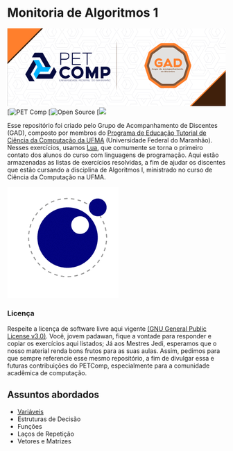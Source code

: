 # Monitoria de Algoritmos 1




![](./GAD.png)
[![PET Comp](https://img.shields.io/badge/PETComp-100%25-blue)
[![Open Source](https://img.shields.io/badge/Open-Source-9cf)
[![](https://img.shields.io/badge/Hello-Git-blue)

Esse repositório foi criado pelo Grupo de Acompanhamento de Discentes (GAD), composto por membros do [Programa de Educação Tutorial de Ciência da Computação da UFMA](https://pet.ufma.br/comp/) (Universidade Federal do Maranhão). Nesses exercícios, usamos [Lua](https://www.lua.org/), que comumente se torna o primeiro contato dos alunos do curso com linguagens de programação. Aqui estão armazenadas as listas de exercícios resolvidas, a fim de ajudar os discentes que estão cursando a disciplina de Algoritmos I, ministrado no curso de Ciência da Computação na UFMA. 

![](luaa.gif)

### Licença

Respeite a licença de software livre aqui vigente [(GNU General Public License v3.0)](/LICENSE). Você, jovem padawan, fique a vontade para responder e copiar os exercícios aqui listados; Já aos Mestres Jedi, esperamos que o nosso material renda bons frutos para as suas aulas. Assim, pedimos para que sempre referencie esse mesmo repositório, a fim de divulgar essa e futuras contribuições do PETComp, especialmente para a comunidade acadêmica de computação.

## Assuntos abordados

* [Variáveis](/Variáveis)
* Estruturas de Decisão
* Funções
* Laços de Repetição
* Vetores e Matrizes
